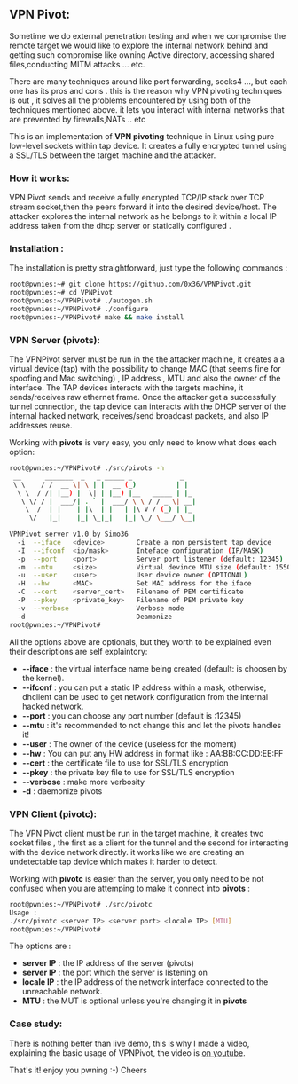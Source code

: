 ## VPN Pivot:

Sometime we do external penetration testing and when we compromise the remote target we would like to explore the internal network behind and getting such compromise like owning Active directory, accessing shared files,conducting MITM attacks ... etc.

There are many techniques around like port forwarding, socks4 ..., but each one has its pros and cons . this is the reason why VPN pivoting techniques is out , it solves all the problems encountered by using both of the techniques mentioned above.
it lets you interact with internal networks that are prevented by firewalls,NATs .. etc

This is an implementation of **VPN pivoting** technique in Linux using pure low-level sockets within tap device.
It creates a fully encrypted tunnel using a SSL/TLS between the target machine and the attacker.

### How it works:
VPN Pivot sends and receive a fully encrypted TCP/IP stack over TCP stream socket,then the peers forward it into the desired device/host.
The attacker explores the internal network as he belongs to it within a local IP address taken from the dhcp server or statically configured .

### Installation :
The installation is pretty straightforward, just type the following commands :
```bash
root@pwnies:~# git clone https://github.com/0x36/VPNPivot.git
root@pwnies:~# cd VPNPivot
root@pwnies:~/VPNPivot# ./autogen.sh
root@pwnies:~/VPNPivot# ./configure
root@pwnies:~/VPNPivot# make && make install
```

### VPN Server (pivots):
The VPNPivot server must be run in the the attacker machine, it creates a a virtual device (tap)  with the possibility to change MAC (that seems fine for spoofing and Mac switching) , IP address , MTU and also the owner of the interface.
The TAP devices interacts with the targets machine, it sends/receives raw ethernet frame.
Once the attacker get a successfully tunnel connection, the tap device can interacts with the DHCP server of the internal hacked network, receives/send broadcast packets, and also IP addresses reuse.

Working with **pivots** is very easy, you only need to know what does each option:
```bash
root@pwnies:~/VPNPivot# ./src/pivots -h
 __      _______  _   _ _____ _            _ 
 \ \    / /  __ \| \ | |  __ (_)          | |  
  \ \  / /| |__) |  \| | |__) |__   _____ | |_ 
   \ \/ / |  ___/| . ` |  ___/ \ \ / / _ \| __|
    \  /  | |    | |\  | |   | |\ V / (_) | |_ 
     \/   |_|    |_| \_|_|   |_| \_/ \___/ \__|
                 
VPNPivot server v1.0 by Simo36
  -i  --iface   <device>		Create a non persistent tap device 
  -I  --ifconf  <ip/mask>		Inteface configuration (IP/MASK)
  -p  --port    <port>			Server port listener (default: 12345)
  -m  --mtu     <size>			Virtual devince MTU size (default: 1550)
  -u  --user    <user>			User device owner (OPTIONAL)
  -H  --hw      <MAC>			Set MAC address for the iface
  -C  --cert    <server_cert>   Filename of PEM certificate
  -P  --pkey    <private_key>   Filename of PEM private key
  -v  --verbose					Verbose mode
  -d							Deamonize
root@pwnies:~/VPNPivot# 

```
All the options above are optionals, but they worth to be explained even their descriptions are self explaintory:

* **--iface**  	: the virtual interface name being created (default: is choosen by the kernel).
* **--ifconf** 	: you can put a static IP address within a mask, otherwise, dhclient can be used to get network configuration from the internal hacked network. 
* **--port**   	: you can choose any port number (default is :12345)
* **--mtu**    	: it's recommended to not change this and let the pivots handles it!
* **--user**   	: The owner of the device (useless for the moment)
* **--hw** 		: You can put any HW address in format like : AA:BB:CC:DD:EE:FF
* **--cert**	: the certificate file to use for SSL/TLS encryption
* **--pkey**	: the private key file to use for SSL/TLS encryption
* **--verbose**	: make more verbosity
* **-d**		: daemonize pivots


### VPN Client (pivotc):
The VPN Pivot client must be run in the target machine, it creates two socket files , the first as a client for the tunnel and the second for interacting with the device network directly.
it works like we are creating an undetectable tap device which makes it harder to detect.

Working with **pivotc** is easier than the server, you only need to be not confused when you are attemping to make it connect into **pivots** :
```bash
root@pwnies:~/VPNPivot# ./src/pivotc   
Usage : 
./src/pivotc <server IP> <server port> <locale IP> [MTU]
root@pwnies:~/VPNPivot#
```
The options are :
* **server IP** : the IP address of the server (pivots)
* **server IP** : the port which the server is listening on
* **locale IP** : the IP address of the network interface connected to the unreachable network.
* **MTU**		: the MUT is optional unless you're changing it in **pivots**

### Case study:
There is nothing better than live demo, this is why I made a video, explaining the basic usage of VPNPivot, the video is [on youtube](https://www.youtube.com/watch?v=VauxUK3OZnQ).

That's it! enjoy you pwning :-)
Cheers
